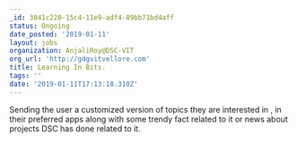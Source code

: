 ```yaml
---
_id: 3041c220-15c4-11e9-adf4-89bb71bd4aff
status: Ongoing
date_posted: '2019-01-11'
layout: jobs
organization: AnjaliRoy@DSC-VIT
org_url: 'http://gdgvitvellore.com'
title: Learning In Bits.
tags: ''
date: '2019-01-11T17:13:18.310Z'
---
```

Sending the user a customized version of topics they are interested in , in their preferred apps along with some trendy fact related to it or news about projects DSC has done related to it.
